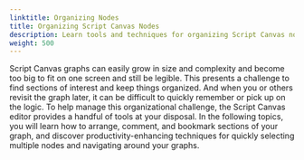 ```yaml
---
linktitle: Organizing Nodes
title: Organizing Script Canvas Nodes
description: Learn tools and techniques for organizing Script Canvas nodes in Open 3D Engine.
weight: 500
---
```


Script Canvas graphs can easily grow in size and complexity and become too big to fit on one screen and still be legible. This presents a challenge to find sections of interest and keep things organized. And when you or others revisit the graph later, it can be difficult to quickly remember or pick up on the logic. To help manage this organizational challenge, the Script Canvas editor provides a handful of tools at your disposal. In the following topics, you will learn how to arrange, comment, and bookmark sections of your graph, and discover productivity-enhancing techniques for quickly selecting multiple nodes and navigating around your graphs.
